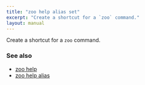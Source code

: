```yaml
---
title: "zoo help alias set"
excerpt: "Create a shortcut for a `zoo` command."
layout: manual
---
```


Create a shortcut for a `zoo` command.

### See also

* [zoo help](./zoo_help)
* [zoo help alias](./zoo_help_alias)